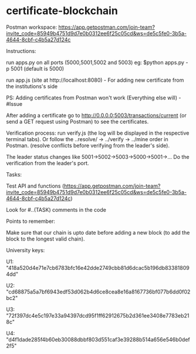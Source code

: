 # certificate-blockchain

Postman workspace: https://app.getpostman.com/join-team?invite_code=85949b4751d9d7e0b0312ee6f25c05cd&ws=de5c5fe0-3b5a-4644-8cbf-c4b5a27d124c


Instructions:

run apps.py on all ports (5000,5001,5002 and 5003) eg: $python apps.py -p 5001 (default is 5000)

run app.js (site at http://localhost:8080) - For adding new certificate from the institutions's side

PS: Adding certificates from Postman won't work (Everything else will) - #Issue

After adding a certificate go to http://0.0.0.0:5003/transactions/current (or send a GET request using Postman) to see the certificates.

Verification process: run verify.js (the log will be displayed in the respective terminal tabs). Or follow the ..resolve/ -> ../verify -> ../mine order in Postman. (resolve conflicts before verifying from the leader's side).

The leader status changes like 5001->5002->5003->5000->5001->... Do the verification from the leader's port. 


Tasks:

Test API and functions (https://app.getpostman.com/join-team?invite_code=85949b4751d9d7e0b0312ee6f25c05cd&ws=de5c5fe0-3b5a-4644-8cbf-c4b5a27d124c)

Look for #..(TASK) comments in the code


Points to remember: 

Make sure that our chain is upto date before adding a new block (to add the block to the longest valid chain).

University keys:

U1:  "418a520d4e71e7cb6783bfc16e42dde2749cbb81d6dcac5b196db833818094dd"

U2:  "cd68875a5a7bf6943edf53d062b4d6ce8cea8e16a8167736bf077b6dd0f02bc2"

U3:  "72f397dc4e5c197e33a94397dcd95f1ff62912675b2d361ee3408e7783eb218c"

U4:  "d4f1dade285f4b60eb30088dbbf803d551caf3e39288b514a656e546b0def2f5"



